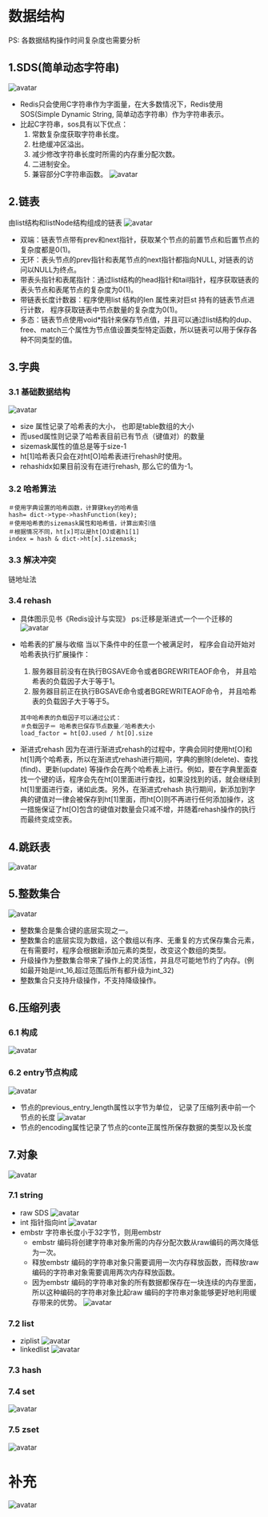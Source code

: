 # 数据结构

PS: 各数据结构操作时间复杂度也需要分析

## 1.SDS(简单动态字符串)
![avatar](img/1.1.png)
* Redis只会使用C字符串作为字面量，在大多数情况下，Redis使用SOS(Simple Dynamic String, 简单动态字符串）作为字符串表示。
* 比起C字符串，sos具有以下优点：
    1. 常数复杂度获取字符串长度。
    2. 杜绝缓冲区溢出。
    3. 减少修改字符串长度时所需的内存重分配次数。
    4. 二进制安全。
    5. 兼容部分C字符串函数。
    ![avatar](img/1.2.png)

## 2.链表
由list结构和listNode结构组成的链表
![avatar](img/1.3.png)
* 双端：链表节点带有prev和next指针，获取某个节点的前置节点和后置节点的复杂度都是0(1)。
* 无环：表头节点的prev指针和表尾节点的next指针都指向NULL, 对链表的访问以NULL为终点。
* 带表头指针和表尾指针：通过list结构的head指针和tail指针，程序获取链表的表头节点和表尾节点的复杂度为0(1)。
* 带链表长度计数器：程序使用list 结构的len 属性来对巨st 持有的链表节点进行计数， 程序获取链表中节点数量的复杂度为0(1)。
* 多态：链表节点使用void*指针来保存节点值，并且可以通过list结构的dup、free、match三个属性为节点值设置类型特定函数，所以链表可以用于保存各种不同类型的值。

## 3.字典
### 3.1 基础数据结构
![avatar](img/1.4.png)
* size 属性记录了哈希表的大小， 也即是table数组的大小
* 而used属性则记录了哈希表目前已有节点（键值对）的数量
* sizemask属性的值总是等于size-1
* ht[1]哈希表只会在对ht[O]哈希表进行rehash时使用。
* rehashidx如果目前没有在进行rehash, 那么它的值为-1。

### 3.2 哈希算法
```
＃使用字典设置的哈希函数，计算键key的哈希值
hash= dict->type->hashFunction(key);
＃使用哈希表的sizemask属性和哈希值，计算出索引值
＃根据情况不同，ht[x]可以是ht[OJ或者h1[1]
index = hash & dict->ht[x].sizemask;
```

### 3.3 解决冲突
链地址法

### 3.4 rehash
* 具体图示见书《Redis设计与实现》 ps:迁移是渐进式一个一个迁移的
![avatar](img/1.5.png)

* 哈希表的扩展与收缩
   当以下条件中的任意一个被满足时， 程序会自动开始对哈希表执行扩展操作：
   1. 服务器目前没有在执行BGSAVE命令或者BGREWRITEAOF命令， 并且哈希表的负载因子大于等于1。
   2. 服务器目前正在执行BGSAVE命令或者BGREWRITEAOF命令， 并且哈希表的负载因子大于等于5。
   ```
   其中哈希表的负载因子可以通过公式：
   ＃负载因子＝ 哈希表巳保存节点数量／哈希表大小
   load_factor = ht[OJ.used / ht[O].size
   ```
* 渐进式rehash
   因为在进行渐进式rehash的过程中，字典会同时使用ht[O]和ht[1]两个哈希表，所以在渐进式rehash进行期间，字典的删除(delete)、查找(find)、更新(update) 等操作会在两个哈希表上进行。例如，要在字典里面查找一个键的话，程序会先在ht[0]里面进行查找，如果没找到的话，就会继续到ht[1]里面进行查，诸如此类。另外，在渐进式rehash 执行期间，新添加到字典的键值对一律会被保存到ht[1]里面，而ht[O]则不再进行任何添加操作，这一措施保证了ht[O]包含的键值对数量会只减不增，并随着rehash操作的执行而最终变成空表。

## 4.跳跃表
![avatar](img/1.6.png)

## 5.整数集合
![avatar](img/1.7.png)

* 整数集合是集合键的底层实现之一。
* 整数集合的底层实现为数组，这个数组以有序、无重复的方式保存集合元素，在有需要时，程序会根据新添加元素的类型，改变这个数组的类型。
* 升级操作为整数集合带来了操作上的灵活性，并且尽可能地节约了内存。(例如最开始是int_16,超过范围后所有都升级为int_32)
* 整数集合只支持升级操作，不支持降级操作。

## 6.压缩列表
### 6.1 构成
![avatar](img/1.8.png)

### 6.2 entry节点构成
![avatar](img/1.9.png)

* 节点的previous_entry_length属性以字节为单位， 记录了压缩列表中前一个节点的长度
![avatar](img/1.10.png)
* 节点的encoding属性记录了节点的conte正属性所保存数据的类型以及长度

## 7.对象
![avatar](img/1.11.png)

### 7.1 string
* raw SDS
   ![avatar](img/1.12.png)   
* int 指针指向int
   ![avatar](img/1.13.png)
* embstr 字符串长度小于32字节，则用embstr
   * embstr 编码将创建字符串对象所需的内存分配次数从raw编码的两次降低为一次。
   * 释放embstr 编码的字符串对象只需要调用一次内存释放函数，而释放raw编码的字符串对象需要调用两次内存释放函数。
   * 因为embstr 编码的字符串对象的所有数据都保存在一块连续的内存里面，所以这种编码的字符串对象比起raw 编码的字符串对象能够更好地利用缓存带来的优势。
   ![avatar](img/1.14.png) 
### 7.2 list
* ziplist
   ![avatar](img/1.15.png)
* linkedlist
   ![avatar](img/1.16.png)

### 7.3 hash

### 7.4 set
![avatar](img/1.17.png)

### 7.5 zset
![avatar](img/1.18.png)

# 补充
![avatar](img/1.19.png)